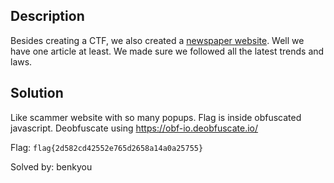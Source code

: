 ## Description
Besides creating a CTF, we also created a [newspaper website](https://why2025-ctf-times.ctf.zone). Well we have one article at least. We made sure we followed all the latest trends and laws.

## Solution
Like scammer website with so many popups. Flag is inside obfuscated javascript. Deobfuscate using https://obf-io.deobfuscate.io/

Flag: `flag{2d582cd42552e765d2658a14a0a25755}`


Solved by: benkyou